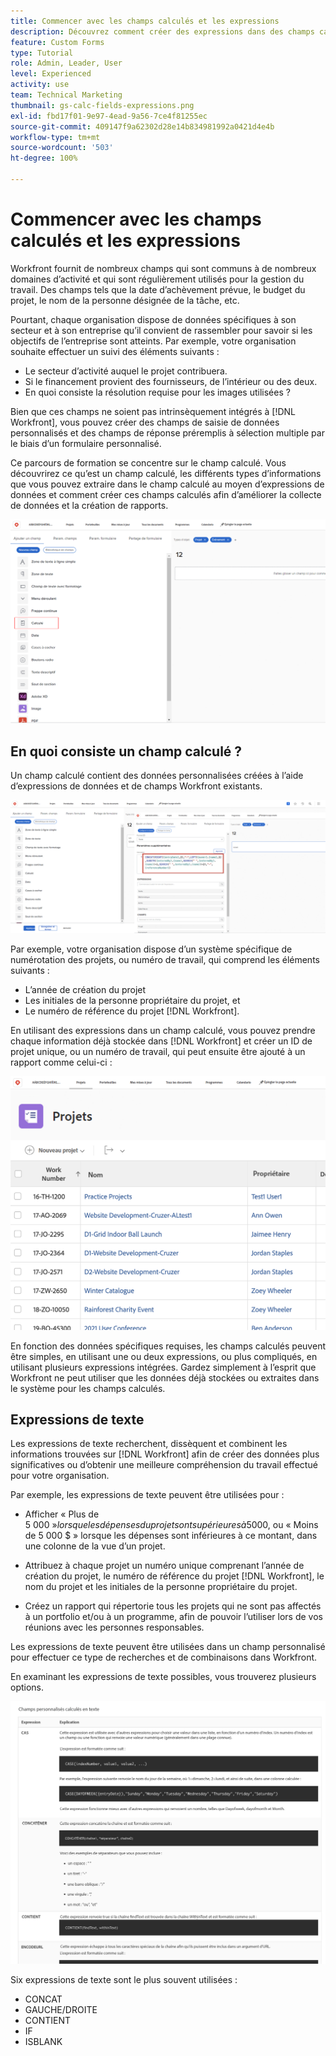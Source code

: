 ```yaml
---
title: Commencer avec les champs calculés et les expressions
description: Découvrez comment créer des expressions dans des champs calculés afin de collecter des données personnalisées uniques sur le travail effectué pour votre organisation.
feature: Custom Forms
type: Tutorial
role: Admin, Leader, User
level: Experienced
activity: use
team: Technical Marketing
thumbnail: gs-calc-fields-expressions.png
exl-id: fbd17f01-9e97-4ead-9a56-7ce4f81255ec
source-git-commit: 409147f9a62302d28e14b834981992a0421d4e4b
workflow-type: tm+mt
source-wordcount: '503'
ht-degree: 100%

---
```


# Commencer avec les champs calculés et les expressions

<!-- **Note**: The expression examples shown are simple and some may be mitigated by fields already supplied by  . However, the examples are used to illustrate the foundational knowledge needed in order to build expressions in Workfront.-->

Workfront fournit de nombreux champs qui sont communs à de nombreux domaines d’activité et qui sont régulièrement utilisés pour la gestion du travail. Des champs tels que la date d’achèvement prévue, le budget du projet, le nom de la personne désignée de la tâche, etc.

Pourtant, chaque organisation dispose de données spécifiques à son secteur et à son entreprise qu’il convient de rassembler pour savoir si les objectifs de l’entreprise sont atteints. Par exemple, votre organisation souhaite effectuer un suivi des éléments suivants :

* Le secteur d’activité auquel le projet contribuera.
* Si le financement provient des fournisseurs, de l’intérieur ou des deux.
* En quoi consiste la résolution requise pour les images utilisées ?

Bien que ces champs ne soient pas intrinsèquement intégrés à [!DNL Workfront], vous pouvez créer des champs de saisie de données personnalisés et des champs de réponse préremplis à sélection multiple par le biais d’un formulaire personnalisé.

Ce parcours de formation se concentre sur le champ calculé. Vous découvrirez ce qu’est un champ calculé, les différents types d’informations que vous pouvez extraire dans le champ calculé au moyen d’expressions de données et comment créer ces champs calculés afin d’améliorer la collecte de données et la création de rapports.

![Configuration de la gestion des ressources - one pager](assets/GS01.png)

## En quoi consiste un champ calculé ?

Un champ calculé contient des données personnalisées créées à l’aide d’expressions de données et de champs Workfront existants.

![Équilibreur de charge de travail avec rapport d’utilisation](assets/GS02.png)

Par exemple, votre organisation dispose d’un système spécifique de numérotation des projets, ou numéro de travail, qui comprend les éléments suivants :

* L’année de création du projet
* Les initiales de la personne propriétaire du projet, et
* Le numéro de référence du projet [!DNL Workfront].


En utilisant des expressions dans un champ calculé, vous pouvez prendre chaque information déjà stockée dans [!DNL Workfront] et créer un ID de projet unique, ou un numéro de travail, qui peut ensuite être ajouté à un rapport comme celui-ci :

![Équilibreur de charge de travail avec rapport d’utilisation](assets/GS03.png)

En fonction des données spécifiques requises, les champs calculés peuvent être simples, en utilisant une ou deux expressions, ou plus compliqués, en utilisant plusieurs expressions intégrées. Gardez simplement à l’esprit que Workfront ne peut utiliser que les données déjà stockées ou extraites dans le système pour les champs calculés.

## Expressions de texte

Les expressions de texte recherchent, dissèquent et combinent les informations trouvées sur [!DNL Workfront] afin de créer des données plus significatives ou d’obtenir une meilleure compréhension du travail effectué pour votre organisation.

Par exemple, les expressions de texte peuvent être utilisées pour :

* Afficher « Plus de 5 000 $ » lorsque les dépenses du projet sont supérieures à 5 000 $, ou « Moins de 5 000 $ » lorsque les dépenses sont inférieures à ce montant, dans une colonne de la vue d’un projet.

* Attribuez à chaque projet un numéro unique comprenant l’année de création du projet, le numéro de référence du projet [!DNL Workfront], le nom du projet et les initiales de la personne propriétaire du projet.

* Créez un rapport qui répertorie tous les projets qui ne sont pas affectés à un portfolio et/ou à un programme, afin de pouvoir l’utiliser lors de vos réunions avec les personnes responsables.

Les expressions de texte peuvent être utilisées dans un champ personnalisé pour effectuer ce type de recherches et de combinaisons dans Workfront.

En examinant les expressions de texte possibles, vous trouverez plusieurs options.

![Configuration de la gestion des ressources - One pager](assets/TE01.png)

Six expressions de texte sont le plus souvent utilisées :

* CONCAT
* GAUCHE/DROITE
* CONTIENT
* IF
* ISBLANK